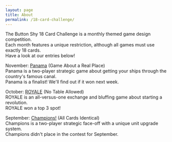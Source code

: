 ```yaml
---
layout: page
title: About
permalink: /18-card-challenge/
---
```

The Button Shy 18 Card Challenge is a monthly themed game design competition.  
Each month features a unique restriction, although all games must use exactly 18 cards.  
Have a look at our entries below!  

November: [Panama](/panama/ "Panama") (Game About a Real Place)   
  Panama is a two-player strategic game about getting your ships through the country's famous canal.    
  Panama is a finalist! We'll find out if it won next week.

October: [ROYALE](/royale/ "ROYALE") (No Table Allowed)  
  ROYALE is an all-versus-one exchange and bluffing game about starting a revolution.  
  ROYALE won a top 3 spot!

September: [Champions!](/champions/ "Champions") (All Cards Identical)  
  Champions is a two-player strategic face-off with a unique unit upgrade system.  
  Champions didn't place in the contest for September.  
